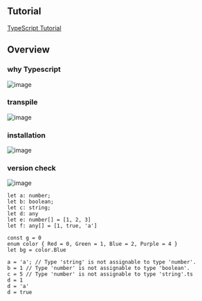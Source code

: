 ## Tutorial
[TypeScript Tutorial](https://www.youtube.com/watch?v=NjN00cM18Z4)

## Overview
### why Typescript
![image](https://user-images.githubusercontent.com/70185865/147384896-7d255dfe-8113-4818-b75d-920ea9060ddd.png)

### transpile
![image](https://user-images.githubusercontent.com/70185865/147384914-e0a61b3c-afaa-42a2-bf1d-6bf61ee20dbd.png)

### installation
![image](https://user-images.githubusercontent.com/70185865/147384963-76bb2526-4bc2-4381-aac5-c8fe47516b0e.png)

### version check
![image](https://user-images.githubusercontent.com/70185865/147384971-849959ef-fc2d-40f9-b60a-960a8590de65.png)


```JS
let a: number;
let b: boolean;
let c: string;
let d: any
let e: number[] = [1, 2, 3]
let f: any[] = [1, true, 'a']

const g = 0
enum color { Red = 0, Green = 1, Blue = 2, Purple = 4 }
let bg = color.Blue

a = 'a'; // Type 'string' is not assignable to type 'number'.
b = 1 // Type 'number' is not assignable to type 'boolean'.
c = 5 // Type 'number' is not assignable to type 'string'.ts
d = 1
d = 'a'
d = true

```
